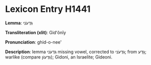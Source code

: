 # Lexicon Entry H1441

**Lemma**: גִּדְעֹנִי

**Transliteration (xlit)**: Gidʻônîy

**Pronunciation**: ghid-o-nee'

**Description**:
lemma גִּדְעֹני missing vowel, corrected to גִּדְעֹנִי; from גָּדַע; warlike (compare גִּדְעוֹן); Gidoni, an Israelite; Gideoni.
